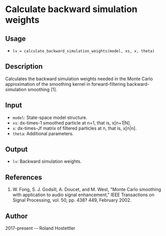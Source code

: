 # Calculate backward simulation weights
## Usage
* `lv = calculate_backward_simulation_weights(model, xs, x, theta)`
 
## Description
Calculates the backward simulation weights needed in the Monte Carlo
approximation of the smoothing kernel in forward-filtering
backward-simulation smoothing [1].
 
## Input
* `model`: State-space model structure.
* `xs`: dx-times-1 smoothed particle at n+1, that is, x[n+1|N].
* `x`: dx-times-Jf matrix of filtered particles at n, that is, x[n|n].
* `theta`: Additional parameters.

## Output
* `lv`: Backward simulation weights.

## References
1. W. Fong, S. J. Godsill, A. Doucet, and M. West, "Monte Carlo 
   smoothing with application to audio signal enhancement," IEEE 
   Transactions on Signal Processing, vol. 50, pp. 438? 449, February 
   2002.
 
## Author
2017-present -- Roland Hostettler
